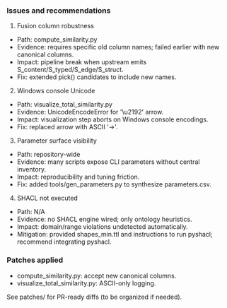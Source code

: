 ### Issues and recommendations

1) Fusion column robustness
- Path: compute_similarity.py
- Evidence: requires specific old column names; failed earlier with new canonical columns.
- Impact: pipeline break when upstream emits S_content/S_typed/S_edge/S_struct.
- Fix: extended pick() candidates to include new names.

2) Windows console Unicode
- Path: visualize_total_similarity.py
- Evidence: UnicodeEncodeError for '\u2192' arrow.
- Impact: visualization step aborts on Windows console encodings.
- Fix: replaced arrow with ASCII '->'.

3) Parameter surface visibility
- Path: repository-wide
- Evidence: many scripts expose CLI parameters without central inventory.
- Impact: reproducibility and tuning friction.
- Fix: added tools/gen_parameters.py to synthesize parameters.csv.

4) SHACL not executed
- Path: N/A
- Evidence: no SHACL engine wired; only ontology heuristics.
- Impact: domain/range violations undetected automatically.
- Mitigation: provided shapes_min.ttl and instructions to run pyshacl; recommend integrating pyshacl.

### Patches applied
- compute_similarity.py: accept new canonical columns.
- visualize_total_similarity.py: ASCII-only logging.

See patches/ for PR-ready diffs (to be organized if needed).
